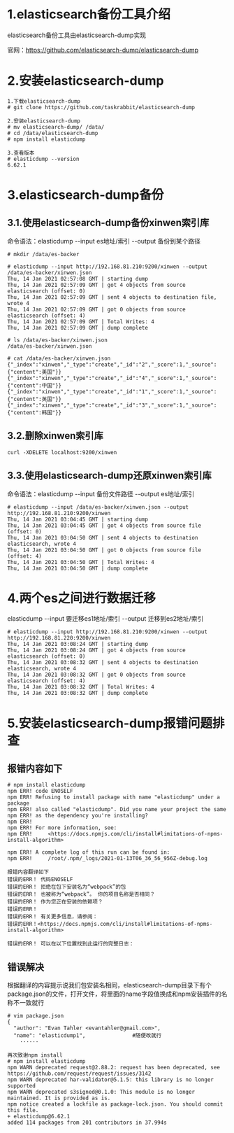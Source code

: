 # 1.elasticsearch备份工具介绍

elasticsearch备份工具由elasticsearch-dump实现

官网：https://github.com/elasticsearch-dump/elasticsearch-dump

# 2.安装elasticsearch-dump
```
1.下载elasticsearch-dump
# git clone https://github.com/taskrabbit/elasticsearch-dump

2.安装elasticsearch-dump
# mv elasticsearch-dump/ /data/
# cd /data/elasticsearch-dump
# npm install elasticdump

3.查看版本
# elasticdump --version
6.62.1
```

# 3.elasticsearch-dump备份

## 3.1.使用elasticsearch-dump备份xinwen索引库

命令语法：elasticdump --input es地址/索引 --output 备份到某个路径
```
# mkdir /data/es-backer

# elasticdump --input http://192.168.81.210:9200/xinwen --output /data/es-backer/xinwen.json
Thu, 14 Jan 2021 02:57:08 GMT | starting dump
Thu, 14 Jan 2021 02:57:09 GMT | got 4 objects from source elasticsearch (offset: 0)
Thu, 14 Jan 2021 02:57:09 GMT | sent 4 objects to destination file, wrote 4
Thu, 14 Jan 2021 02:57:09 GMT | got 0 objects from source elasticsearch (offset: 4)
Thu, 14 Jan 2021 02:57:09 GMT | Total Writes: 4
Thu, 14 Jan 2021 02:57:09 GMT | dump complete

# ls /data/es-backer/xinwen.json
/data/es-backer/xinwen.json

# cat /data/es-backer/xinwen.json
{"_index":"xinwen","_type":"create","_id":"2","_score":1,"_source":{"centent":美国"}}
{"_index":"xinwen","_type":"create","_id":"4","_score":1,"_source":{"centent":中国"}}
{"_index":"xinwen","_type":"create","_id":"1","_score":1,"_source":{"centent":英国"}}
{"_index":"xinwen","_type":"create","_id":"3","_score":1,"_source":{"centent":韩国"}}
```

## 3.2.删除xinwen索引库

```
curl -XDELETE localhost:9200/xinwen
```

## 3.3.使用elasticsearch-dump还原xinwen索引库
命令语法：elasticdump --input 备份文件路径 --output es地址/索引
```
# elasticdump --input /data/es-backer/xinwen.json --output http://192.168.81.210:9200/xinwen
Thu, 14 Jan 2021 03:04:45 GMT | starting dump
Thu, 14 Jan 2021 03:04:45 GMT | got 4 objects from source file (offset: 0)
Thu, 14 Jan 2021 03:04:50 GMT | sent 4 objects to destination elasticsearch, wrote 4
Thu, 14 Jan 2021 03:04:50 GMT | got 0 objects from source file (offset: 4)
Thu, 14 Jan 2021 03:04:50 GMT | Total Writes: 4
Thu, 14 Jan 2021 03:04:50 GMT | dump complete
```

# 4.两个es之间进行数据迁移

elasticdump --input 要迁移es1地址/索引 --output 迁移到es2地址/索引
```
# elasticdump --input http://192.168.81.210:9200/xinwen --output http://192.168.81.220:9200/xinwen
Thu, 14 Jan 2021 03:08:24 GMT | starting dump
Thu, 14 Jan 2021 03:08:24 GMT | got 4 objects from source elasticsearch (offset: 0)
Thu, 14 Jan 2021 03:08:32 GMT | sent 4 objects to destination elasticsearch, wrote 4
Thu, 14 Jan 2021 03:08:32 GMT | got 0 objects from source elasticsearch (offset: 4)
Thu, 14 Jan 2021 03:08:32 GMT | Total Writes: 4
Thu, 14 Jan 2021 03:08:32 GMT | dump complete
```

# 5.安装elasticsearch-dump报错问题排查

## 报错内容如下
```
# npm install elasticdump
npm ERR! code ENOSELF
npm ERR! Refusing to install package with name "elasticdump" under a package
npm ERR! also called "elasticdump". Did you name your project the same
npm ERR! as the dependency you're installing?
npm ERR! 
npm ERR! For more information, see:
npm ERR!     <https://docs.npmjs.com/cli/install#limitations-of-npms-install-algorithm>

npm ERR! A complete log of this run can be found in:
npm ERR!     /root/.npm/_logs/2021-01-13T06_36_56_956Z-debug.log

报错内容翻译如下
错误的ERR！ 代码ENOSELF
错误的ERR！ 拒绝在包下安装名为“webpack”的包
错误的ERR！ 也被称为“webpack”。 你的项目名称是否相同？
错误的ERR！ 作为您正在安装的依赖项？
错误的ERR！
错误的ERR！ 有关更多信息，请参阅：
错误的ERR！<https://docs.npmjs.com/cli/install#limitations-of-npms-install-algorithm>

错误的ERR！ 可以在以下位置找到此运行的完整日志：
```

## 错误解决

根据翻译的内容提示说我们包安装名相同，elasticsearch-dump目录下有个package.json的文件，打开文件，将里面的name字段值换成和npm安装插件的名称不一致就行
```
# vim package.json 
{
  "author": "Evan Tahler <evantahler@gmail.com>",
  "name": "elasticdump1",				#随便改就行
	······
	
再次致谢npm install
# npm install elasticdump
npm WARN deprecated request@2.88.2: request has been deprecated, see https://github.com/request/request/issues/3142
npm WARN deprecated har-validator@5.1.5: this library is no longer supported
npm WARN deprecated s3signed@0.1.0: This module is no longer maintained. It is provided as is.
npm notice created a lockfile as package-lock.json. You should commit this file.
+ elasticdump@6.62.1
added 114 packages from 201 contributors in 37.994s
```
